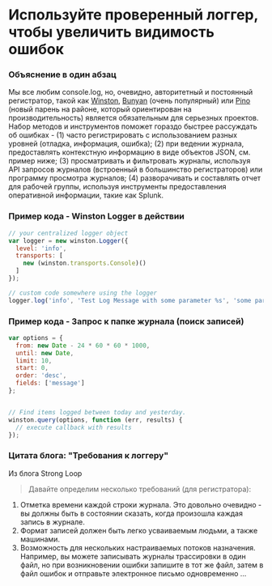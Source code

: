 # Используйте проверенный логгер, чтобы увеличить видимость ошибок

### Объяснение в один абзац

Мы все любим console.log, но, очевидно, авторитетный и постоянный регистратор, такой как [Winston][winston], [Bunyan][bunyan] (очень популярный) или [Pino][pino] (новый парень на районе, который ориентирован на производительность) является обязательным для серьезных проектов. Набор методов и инструментов поможет гораздо быстрее рассуждать об ошибках - (1) часто регистрировать с использованием разных уровней (отладка, информация, ошибка); (2) при ведении журнала, предоставлять контекстную информацию в виде объектов JSON, см. пример ниже; (3) просматривать и фильтровать журналы, используя API запросов журналов (встроенный в большинство регистраторов) или программу просмотра журналов; (4) разворачивать и составлять отчет для рабочей группы, используя инструменты предоставления оперативной информации, такие как Splunk.

[winston]: https://www.npmjs.com/package/winston
[bunyan]: https://www.npmjs.com/package/bunyan
[pino]: https://www.npmjs.com/package/pino

### Пример кода - Winston Logger в действии

```javascript
// your centralized logger object
var logger = new winston.Logger({
  level: 'info',
  transports: [
    new (winston.transports.Console)()
  ]
});

// custom code somewhere using the logger
logger.log('info', 'Test Log Message with some parameter %s', 'some parameter', { anything: 'This is metadata' });

```

### Пример кода - Запрос к папке журнала (поиск записей)

```javascript
var options = {
  from: new Date - 24 * 60 * 60 * 1000,
  until: new Date,
  limit: 10,
  start: 0,
  order: 'desc',
  fields: ['message']
};


// Find items logged between today and yesterday.
winston.query(options, function (err, results) {
  // execute callback with results
});
```

### Цитата блога: "Требования к логгеру"

Из блога Strong Loop

> Давайте определим несколько требований (для регистратора):
1. Отметка времени каждой строки журнала. Это довольно очевидно - вы должны быть в состоянии сказать, когда произошла каждая запись в журнале.
2. Формат записей должен быть легко усваиваемым людьми, а также машинами.
3. Возможность для нескольких настраиваемых потоков назначения. Например, вы можете записывать журналы трассировки в один файл, но при возникновении ошибки запишите в тот же файл, затем в файл ошибок и отправьте электронное письмо одновременно …
